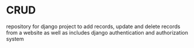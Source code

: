 # CRUD
repository for django project to add records, update and delete records from a website as well as includes django authentication and authorization system
